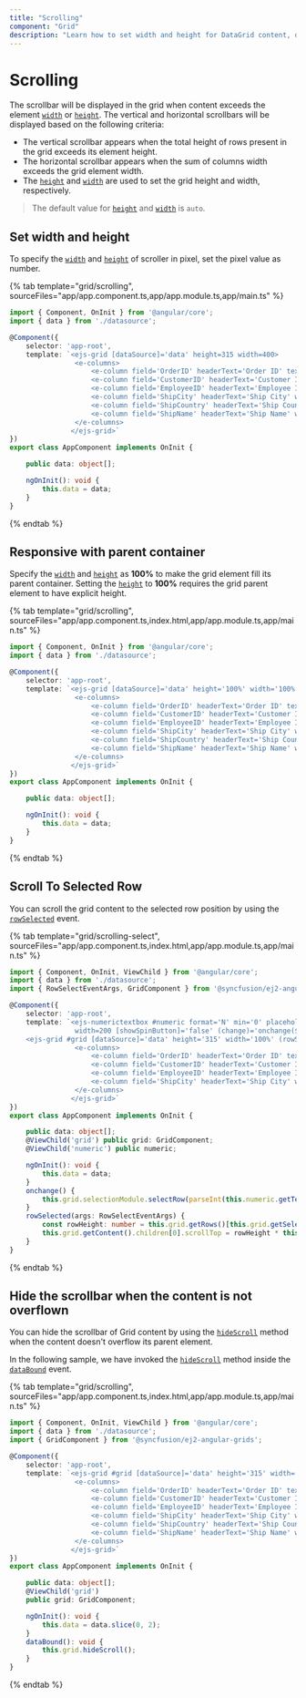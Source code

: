 ```yaml
---
title: "Scrolling"
component: "Grid"
description: "Learn how to set width and height for DataGrid content, display a scrollbar, freeze rows and columns, and make the DataGrid responsive with a parent container."
---
```


# Scrolling

 The scrollbar will be displayed in the grid when content exceeds the element [`width`](../api/grid/#width) or
 [`height`](../api/grid/#height).
 The vertical and horizontal scrollbars will be displayed based on the following criteria:

* The vertical scrollbar appears when the total height of rows present in the grid exceeds its element height.
* The horizontal scrollbar appears when the sum of columns width exceeds the grid element width.
* The [`height`](../api/grid/#height) and [`width`](../api/grid/#width)
are used to set the grid height and width, respectively.

> The default value for [`height`](../api/grid/#height) and [`width`](../api/grid/#width) is `auto`.

## Set width and height

To specify the [`width`](../api/grid/#width) and [`height`](../api/grid/#height)
of scroller in pixel, set the pixel value as number.

{% tab template="grid/scrolling", sourceFiles="app/app.component.ts,app/app.module.ts,app/main.ts" %}

```typescript
import { Component, OnInit } from '@angular/core';
import { data } from './datasource';

@Component({
    selector: 'app-root',
    template: `<ejs-grid [dataSource]='data' height=315 width=400>
                <e-columns>
                    <e-column field='OrderID' headerText='Order ID' textAlign='Right' width=120></e-column>
                    <e-column field='CustomerID' headerText='Customer ID' width=150></e-column>
                    <e-column field='EmployeeID' headerText='Employee ID' textAlign='Right' width=120></e-column>
                    <e-column field='ShipCity' headerText='Ship City' width=150></e-column>
                    <e-column field='ShipCountry' headerText='Ship Country' width=150></e-column>
                    <e-column field='ShipName' headerText='Ship Name' width=150></e-column>
                </e-columns>
               </ejs-grid>`
})
export class AppComponent implements OnInit {

    public data: object[];

    ngOnInit(): void {
        this.data = data;
    }
}

```

{% endtab %}

## Responsive with parent container

Specify the [`width`](../api/grid/#width) and [`height`](../api/grid/#height)
as **100%** to make the grid element fill its parent container.
Setting the [`height`](../api/grid/#height) to **100%** requires the grid parent element to have explicit height.

{% tab template="grid/scrolling", sourceFiles="app/app.component.ts,index.html,app/app.module.ts,app/main.ts" %}

```typescript
import { Component, OnInit } from '@angular/core';
import { data } from './datasource';

@Component({
    selector: 'app-root',
    template: `<ejs-grid [dataSource]='data' height='100%' width='100%'>
                <e-columns>
                    <e-column field='OrderID' headerText='Order ID' textAlign='Right' width=120></e-column>
                    <e-column field='CustomerID' headerText='Customer ID' width=150></e-column>
                    <e-column field='EmployeeID' headerText='Employee ID' textAlign='Right' width=120></e-column>
                    <e-column field='ShipCity' headerText='Ship City' width=150></e-column>
                    <e-column field='ShipCountry' headerText='Ship Country' width=150></e-column>
                    <e-column field='ShipName' headerText='Ship Name' width=150></e-column>
                </e-columns>
               </ejs-grid>`
})
export class AppComponent implements OnInit {

    public data: object[];

    ngOnInit(): void {
        this.data = data;
    }
}

```

{% endtab %}

## Scroll To Selected Row

You can scroll the grid content to the selected row position by using the
[`rowSelected`](../api/grid/#rowselected) event.

{% tab template="grid/scrolling-select", sourceFiles="app/app.component.ts,index.html,app/app.module.ts,app/main.ts" %}

```typescript
import { Component, OnInit, ViewChild } from '@angular/core';
import { data } from './datasource';
import { RowSelectEventArgs, GridComponent } from '@syncfusion/ej2-angular-grids';

@Component({
    selector: 'app-root',
    template: `<ejs-numerictextbox #numeric format='N' min='0' placeholder='Enter index to select a row'
                width=200 [showSpinButton]='false' (change)='onchange($event)'></ejs-numerictextbox>
    <ejs-grid #grid [dataSource]='data' height='315' width='100%' (rowSelected)='rowSelected($event)'>
                <e-columns>
                    <e-column field='OrderID' headerText='Order ID' textAlign='Right' width=120></e-column>
                    <e-column field='CustomerID' headerText='Customer ID' width=150></e-column>
                    <e-column field='EmployeeID' headerText='Employee ID' textAlign='Right' width=120></e-column>
                    <e-column field='ShipCity' headerText='Ship City' width=150></e-column>
                </e-columns>
               </ejs-grid>`
})
export class AppComponent implements OnInit {

    public data: object[];
    @ViewChild('grid') public grid: GridComponent;
    @ViewChild('numeric') public numeric;

    ngOnInit(): void {
        this.data = data;
    }
    onchange() {
        this.grid.selectionModule.selectRow(parseInt(this.numeric.getText(), 10));
    }
    rowSelected(args: RowSelectEventArgs) {
        const rowHeight: number = this.grid.getRows()[this.grid.getSelectedRowIndexes()[0]].scrollHeight;
        this.grid.getContent().children[0].scrollTop = rowHeight * this.grid.getSelectedRowIndexes()[0];
    }
}

```

{% endtab %}

## Hide the scrollbar when the content is not overflown

You can hide the scrollbar of Grid content by using the [`hideScroll`](../api/grid/#hidescroll) method when the content doesn't overflow its parent element.

In the following sample, we have invoked the [`hideScroll`](../api/grid/#hidescroll) method inside the [`dataBound`](../api/grid/#databound) event.

{% tab template="grid/scrolling", sourceFiles="app/app.component.ts,index.html,app/app.module.ts,app/main.ts" %}

```typescript
import { Component, OnInit, ViewChild } from '@angular/core';
import { data } from './datasource';
import { GridComponent } from '@syncfusion/ej2-angular-grids';

@Component({
    selector: 'app-root',
    template: `<ejs-grid #grid [dataSource]='data' height='315' width='100%' (dataBound)='dataBound($event)'>
                <e-columns>
                    <e-column field='OrderID' headerText='Order ID' textAlign='Right' width=120></e-column>
                    <e-column field='CustomerID' headerText='Customer ID' width=150></e-column>
                    <e-column field='EmployeeID' headerText='Employee ID' textAlign='Right' width=120></e-column>
                    <e-column field='ShipCity' headerText='Ship City' width=150></e-column>
                    <e-column field='ShipCountry' headerText='Ship Country' width=150></e-column>
                    <e-column field='ShipName' headerText='Ship Name' width=150></e-column>
                </e-columns>
               </ejs-grid>`
})
export class AppComponent implements OnInit {

    public data: object[];
    @ViewChild('grid')
    public grid: GridComponent;

    ngOnInit(): void {
        this.data = data.slice(0, 2);
    }
    dataBound(): void {
        this.grid.hideScroll();
    }
}

```

{% endtab %}
